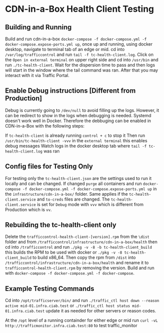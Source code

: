 <!--
	Licensed to the Apache Software Foundation (ASF) under one
	or more contributor license agreements.  See the NOTICE file
	distributed with this work for additional information
	regarding copyright ownership.  The ASF licenses this file
	to you under the Apache License, Version 2.0 (the
	"License"); you may not use this file except in compliance
	with the License.  You may obtain a copy of the License at

	  http://www.apache.org/licenses/LICENSE-2.0

	Unless required by applicable law or agreed to in writing,
	software distributed under the License is distributed on an
	"AS IS" BASIS, WITHOUT WARRANTIES OR CONDITIONS OF ANY
	KIND, either express or implied.  See the License for the
	specific language governing permissions and limitations
	under the License.
-->

# CDN-in-a-Box Health Client Testing

## Building and Running

Build and run cdn-in-a-box `docker-compose -f docker-compose.yml -f docker-compose.expose-ports.yml up`, once up and running, using docker desktop, navigate to terminal tab of an edge or mid. cd into `/var/log/trafficcontrol` and run `tail -f tc-health-client.log`. Click on the `Open in external terminal` on upper right side and cd into `/usr/bin` and run `./tc-health-client`. Wait for the dispersion time to pass and then logs will start in the window where the tail command was ran. After that you may interact with it via Traffic Portal.

## Enable Debug instructions [Different from Production]

Debug is currently going to `/dev/null` to avoid filling up the logs. However, it can be redirect to show in the logs when debugging is needed. Systemd doesn't work well in Docker. Therefore the debbuging can be enabled in CDN-in-a-Box with the following steps:

If `tc-health-client` is already running `control + c` to stop it
Then run `/usr/bin/tc-health-client -vvv` in the `external terminal` this enables debug messages
Watch logs in the docker desktop tab where `tail -f tc-health-client.log` was ran

## Config files for Testing Only

For testing only the `tc-health-client.json` are the settings used to run it locally and can be changed. If changed `purge` all containers and run `docker-compose -f docker-compose.yml -f docker-compose.expose-ports.yml up` in the `infrastructure/cdn-in-a-box/` folder. Same applies if the `tc-health-client.service` and `to-creds` files are changed. The `tc-health-client.service` is set for `Debug` mode with `vvv` which is different from Production which is `vv`.

## Rebuilding the tc-health-client only 

Delete the `trafficcontrol-health-client-[version].rpm` from the `\dist` folder and from `/trafficcontrol/infrastructure/cdn-in-a-box/health` then cd into `/trafficcontrol` and run `./pkg -v -8 -b tc-health-client_build` this builds the RPM to be used with docker or `./pkg -v -8 tc-health-client_build` to build x86_64. Then copy the rpm from `/dist` into `/trafficcontrol/infrastructure/cdn-in-a-box/health` and rename it to `trafficcontrol-health-client.rpm` by removing the version. Build and run with `docker-compose -f docker-compose.yml -f docker-compose`.

## Example Testing Commands

Cd into `/opt/trafficserver/bin/` and run `./traffic_ctl host down --reason active mid-01.infra.ciab.test` or `./traffic_ctl host status mid-01.infra.ciab.test` update it as needed for other servers or reason codes. 

At the `/opt` level of a running containder for either edge or mid run `curl -vL http://trafficmonitor.infra.ciab.test:80` to test traffic_monitor